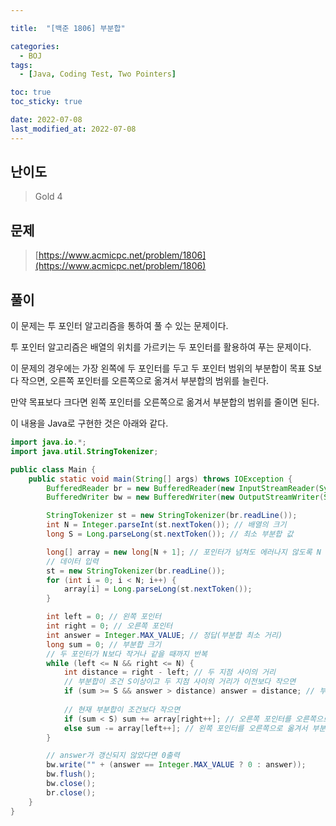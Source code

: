 ```yaml
---

title:  "[백준 1806] 부분합"

categories:
  - BOJ
tags:
  - [Java, Coding Test, Two Pointers]

toc: true
toc_sticky: true

date: 2022-07-08
last_modified_at: 2022-07-08
---
```



## 난이도

> Gold 4

## 문제

> [https://www.acmicpc.net/problem/1806](https://www.acmicpc.net/problem/1806)

## 풀이

이 문제는 투 포인터 알고리즘을 통하여 풀 수 있는 문제이다.

투 포인터 알고리즘은 배열의 위치를 가르키는 두 포인터를 활용하여 푸는 문제이다.

이 문제의 경우에는 가장 왼쪽에 두 포인터를 두고 두 포인터 범위의 부분합이 목표 S보다 작으면, 오른쪽 포인터를 오른쪽으로 옮겨서 부분합의 범위를 늘린다.

만약 목표보다 크다면 왼쪽 포인터를 오른쪽으로 옮겨서 부분합의 범위를 줄이면 된다.

이 내용을 Java로 구현한 것은 아래와 같다.

```java
import java.io.*;
import java.util.StringTokenizer;

public class Main {
    public static void main(String[] args) throws IOException {
        BufferedReader br = new BufferedReader(new InputStreamReader(System.in));
        BufferedWriter bw = new BufferedWriter(new OutputStreamWriter(System.out));

        StringTokenizer st = new StringTokenizer(br.readLine());
        int N = Integer.parseInt(st.nextToken()); // 배열의 크기
        long S = Long.parseLong(st.nextToken()); // 최소 부분합 값

        long[] array = new long[N + 1]; // 포인터가 넘쳐도 에러나지 않도록 N + 1
      	// 데이터 입력
        st = new StringTokenizer(br.readLine());
        for (int i = 0; i < N; i++) {
            array[i] = Long.parseLong(st.nextToken());
        }

        int left = 0; // 왼쪽 포인터
        int right = 0; // 오른쪽 포인터
        int answer = Integer.MAX_VALUE; // 정답(부분합 최소 거리)
        long sum = 0; // 부분합 크기
      	// 두 포인터가 N보다 작거나 같을 때까지 반복
        while (left <= N && right <= N) {
            int distance = right - left; // 두 지점 사이의 거리
          	// 부분합이 조건 S이상이고 두 지점 사이의 거리가 이전보다 작으면
            if (sum >= S && answer > distance) answer = distance; // 부분합 최소 거리 갱신
						
          	// 현재 부분합이 조건보다 작으면
            if (sum < S) sum += array[right++]; // 오른쪽 포인터를 오른쪽으로 옮겨서 부분합의 범위 증가
            else sum -= array[left++]; // 왼쪽 포인터를 오른쪽으로 옮겨서 부분합의 범위 감소
        }

      	// answer가 갱신되지 않았다면 0출력
        bw.write("" + (answer == Integer.MAX_VALUE ? 0 : answer));
        bw.flush();
        bw.close();
        br.close();
    }
}
```
